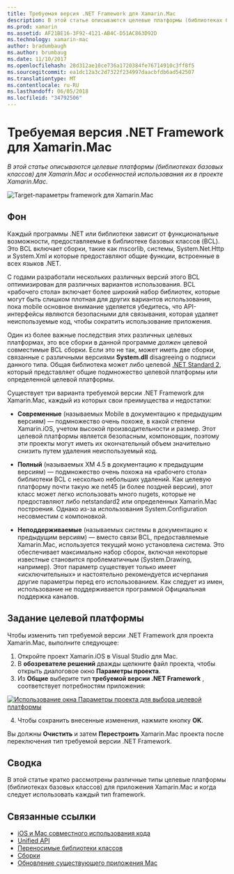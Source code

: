 ```yaml
---
title: Требуемая версия .NET Framework для Xamarin.Mac
description: В этой статье описываются целевые платформы (библиотеках базовых классов) для Xamarin.Mac и особенностей использования их в проекте Xamarin.Mac.
ms.prod: xamarin
ms.assetid: AF21BE16-3F92-4121-AB4C-D51AC863D92D
ms.technology: xamarin-mac
author: bradumbaugh
ms.author: brumbaug
ms.date: 11/10/2017
ms.openlocfilehash: 28d312ae10ce736a1720384fe76714910c3ff8f5
ms.sourcegitcommit: ea1dc12a3c2d7322f234997daacbfdb6ad542507
ms.translationtype: MT
ms.contentlocale: ru-RU
ms.lasthandoff: 06/05/2018
ms.locfileid: "34792506"
---
```

# <a name="target-framework-for-xamarinmac"></a>Требуемая версия .NET Framework для Xamarin.Mac

_В этой статье описываются целевые платформы (библиотеках базовых классов) для Xamarin.Mac и особенностей использования их в проекте Xamarin.Mac._

![Target-параметры framework для Xamarin.Mac](target-framework-images/select-target.png "Target-параметры framework для Xamarin.Mac")

## <a name="background"></a>Фон

Каждый программы .NET или библиотеки зависит от функциональные возможности, предоставляемые в библиотеке базовых классов (BCL). Это BCL включает сборки, такие как mscorlib, системы, System.Net.Http и System.Xml и которые предоставляют общие функции, встроенные в всех языков .NET.

С годами разработали нескольких различных версий этого BCL оптимизирован для различных вариантов использования. BCL «рабочего стола» включает более широкий набор библиотек, которые могут быть слишком плотная для других вариантов использования, пока mobile основное внимание уделяется убедитесь, что API-интерфейсы являются безопасными для связывания, которая удаляет неиспользуемые код, чтобы сократить использование приложения.

Один из более важные последствия этих различных целевых платформах, это все сборки в данной программе *должен* целевой совместимые BCL сборки. Если это не так, может иметь две сборки, связанные с различными версиями **System.dll** disagreeing о подписи данного типа. Общая библиотека может либо целевой [.NET Standard 2](https://blog.xamarin.com/share-code-net-standard-2-0/), который представляет общие подмножество целевой платформы или определенной целевой платформы.

Существует три варианта требуемой версии .NET Framework для Xamarin.Mac, каждый из которых свои преимущества и недостатки:

- **Современные** (называемых Mobile в документацию к предыдущим версиям) — подмножество очень похоже, в какой степени Xamarin.iOS, учетом высокой производительности и размер. Этот целевой платформы является безопасным, компоновщик, поэтому эти проекты могут иметь их окончательный объем значительно снизить путем удаления неиспользуемый код.

- **Полный** (называемых XM 4.5 в документацию к предыдущим версиям) — подмножество очень похожа на «рабочего стола» библиотеки BCL с несколько небольших удалений. Как целевую платформу почти такую же net45 (и более поздней версии), этот класс может легко использовать много nugets, которые не предоставляют либо netstandard2 или определенных Xamarin.Mac построения. Однако из-за использования System.Configuration несовместим с компоновкой.

- **Неподдерживаемые** (называемых системы в документацию к предыдущим версиям) — вместо связи BCL, предоставляемые Xamarin.Mac, используется текущий моно установлена система. Это обеспечивает максимально набор сборок, включая некоторые известные становится проблематичным (System.Drawing, например). Этот параметр существует только имеет «исключительных» и настоятельно рекомендуется исчерпания другие параметры перед его использованием. Как следует из имен, использование не поддерживается программой Официальная поддержка каналов.

## <a name="setting-the-target-framework"></a>Задание целевой платформы

Чтобы изменить тип требуемой версии .NET Framework для проекта Xamarin.Mac, выполните следующее:

1. Откройте проект Xamarin.iOS в Visual Studio для Mac.
2. В **обозревателе решений** дважды щелкните файл проекта, чтобы открыть диалоговое окно **Параметры проекта**.
3. Из **Общие** выберите тип **требуемой версии .NET Framework** , соответствует потребностям приложения:

  [![Использование окна Параметры проекта для выбора целевой платформы](target-framework-images/select-target-full.png "с помощью окна параметров проекта для выбора целевой платформы")](target-framework-images/select-target-full-large.png#lightbox)

4. Чтобы сохранить внесенные изменения, нажмите кнопку **OK**.

Вы должны **Очистить** и затем **Перестроить** Xamarin.Mac проекта после переключения тип требуемой версии .NET Framework.

## <a name="summary"></a>Сводка

В этой статье кратко рассмотрены различные типы целевые платформы (библиотеках базовых классов) для приложения Xamarin.Mac и когда следует использовать каждый тип framework.


## <a name="related-links"></a>Связанные ссылки

- [iOS и Mac совместного использования кода](~/cross-platform/macios/index.md)
- [Unified API](~/cross-platform/macios/unified/index.md)
- [Переносимые библиотеки классов](~/cross-platform/app-fundamentals/pcl.md)
- [Сборки](~/cross-platform/internals/available-assemblies.md)
- [Обновление существующего приложения Mac](~/cross-platform/macios/unified/updating-mac-apps.md)
